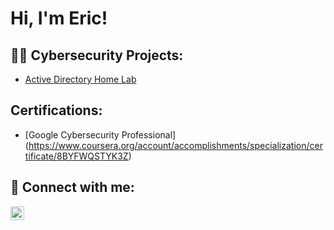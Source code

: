 <h1>Hi, I'm Eric! 

<h2>👨‍💻 Cybersecurity Projects:</h2>

  - [Active Directory Home Lab]([https://github.com/joshmadakor1/Algorithms-Practice](https://github.com/ercdggr/ActiveDirectoryLab))

<h2> Certifications:</h2>

  - [Google Cybersecurity Professional] (https://www.coursera.org/account/accomplishments/specialization/certificate/8BYFWQSTYK3Z)

<h2> 🤳 Connect with me:</h2>

[<img align="left" alt="JoshMadakor | LinkedIn" width="22px" src="https://cdn.jsdelivr.net/npm/simple-icons@v3/icons/linkedin.svg" />][linkedin]

[linkedin]: [https://linkedin.com/in/joshmadakor](https://www.linkedin.com/in/eric-dugger-29b647b9/)

<!--
**joshmadakor1/joshmadakor1** is a ✨ _special_ ✨ repository because its `README.md` (this file) appears on your GitHub profile.

Here are some ideas to get you started:

- 🔭 I’m currently working on ...
- 🌱 I’m currently learning ...
- 👯 I’m looking to collaborate on ...
- 🤔 I’m looking for help with ...
- 💬 Ask me about ...
- 📫 How to reach me: ...
- 😄 Pronouns: ...
- ⚡ Fun fact: ...
